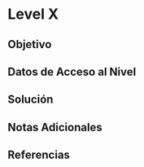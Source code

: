# Level X 
## Objetivo 
## Datos de Acceso al Nivel
## Solución
## Notas Adicionales
## Referencias 

